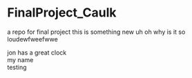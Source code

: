 # FinalProject_Caulk
a repo for final project 
this is something new
uh oh why is it so loudewfweefwwe

jon has a great clock  
my name  
testing
